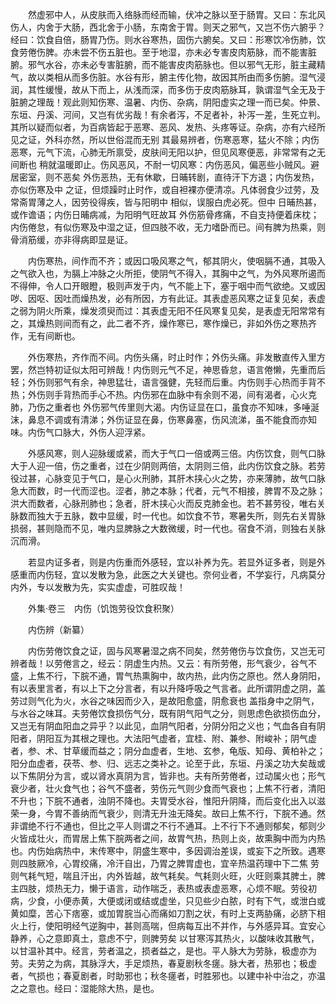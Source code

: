 <!-- { "loadSidebar": true } -->
　　然虚邪中人，从皮肤而入络脉而经而输，伏冲之脉以至于肠胃。又曰：东北风伤人，内舍于大肠，西北舍于小肠，东南舍于胃。则天之邪气，又岂不伤六腑乎？经曰：饮食自倍，肠胃乃伤。则水谷寒热，固伤六腑矣。又曰：形寒饮冷伤肺，饮食劳倦伤脾。亦未尝不伤五脏也。至于地湿，亦未必专害皮肉筋脉，而不能害脏腑。邪气水谷，亦未必专害脏腑，而不能害皮肉筋脉也。但以邪气无形，脏主藏精气，故以类相从而多伤脏。水谷有形，腑主传化物，故因其所由而多伤腑。湿气浸润，其性缓慢，故从下而上，从浅而深，而多伤于皮肉筋脉耳，孰谓湿气全无及于脏腑之理哉！观此则知伤寒、温暑、内伤、杂病，阴阳虚实之理一而已矣。仲景、东垣、丹溪、河间，又岂有优劣哉！有余者泻，不足者补，补泻一差，生死立判。其所以疑而似者，为百病皆起于恶寒、恶风、发热、头疼等证。杂病，亦有六经所见之证，外科亦然，所以世俗混而无别 其最易辨者，伤寒恶寒，猛火不除；内伤恶寒，元气下流，心肺无所禀受，皮肤间无阳以护，但见风寒便恶，非常常有之无间断也 稍就温暖即止。伤风恶风，不耐一切风寒：内伤恶风，偏恶些小贼风。避居密室，则不恶矣 外伤恶热，无有休歇，日晡转剧，直待汗下方退；内伤发热，亦似伤寒及中 之证，但烦躁时止时作，或自袒裸亦便清凉。凡体弱食少过劳，及常斋胃薄之人，因劳役得疾，皆与阳明中 相似，误服白虎必死。但中 日晡热甚，或作谵语；内伤日晡病减，为阳明气旺故耳 外伤筋骨疼痛，不自支持便着床枕；内伤倦怠，有似伤寒及中湿之证，但四肢不收，无力嗜卧而已。间有脾为热乘，则骨消筋缓，亦非得病即显是证。

　　内伤寒热，间作而不齐；或因口吸风寒之气，郁其阴火，使咽膈不通，其吸入之气欲入也，为膈上冲脉之火所拒，使阴气不得入，其胸中之气，为外风寒所遏而不得伸，令人口开眼瞪，极则声发于内，气不能上下，塞于咽中而气欲绝。又或因哕、因呕、因吐而燥热发，必有所因，方有此证。其表虚恶风寒之证复见矣，表虚之弱为阴火所乘，燥发须臾而过：其表虚无阳不任风寒复见矣，是表虚无阳常常有之，其燥热则间而有之，此二者不齐，燥作寒已，寒作燥已，非如外伤之寒热齐作，无有间断也。

　　外伤寒热，齐作而不间。内伤头痛，时止时作；外伤头痛。非发散直传入里方罢，然岂特初证似太阳可辨哉！内伤则元气不足，神思昏怠，语言倦懒，先重而后轻；外伤则邪气有余，神思猛壮，语言强健，先轻而后重。内伤则手心热而手背不热；外伤则手背热而手心不热。内伤邪在血脉中有余则不渴，间有渴者，心火克肺，乃伤之重者也 外伤邪气传里则大渴。内伤证显在口，虽食亦不知味，多唾涎沫，鼻息不调或有清涕；外伤证显在鼻，伤寒鼻塞，伤风流涕，虽不能食而亦知味。内伤气口脉大，外伤人迎浮紧。

　　外感风寒，则人迎脉缓或紧，而大于气口一倍或两三倍。内伤饮食，则气口脉大于人迎一倍，伤之重者，过在少阴则两倍，太阴则三倍，此内伤饮食之脉。若劳役过甚，心脉变见于气口，是心火刑肺，其肝木挟心火之势，亦来薄肺，故气口脉急大而数，时一代而涩也。涩者，肺之本脉；代者，元气不相接，脾胃不及之脉；洪大而数者，心脉刑肺也；急者，肝木挟心火而反克肺金也。若不甚劳役，唯右关脉数而独大于五脉，数中显缓，时一代也。如饮食不节，寒暑失所，则先右关胃脉损弱，甚则隐而不见，唯内显脾脉之大数微缓，时一代也。宿食不消，则独右关脉沉而滑。

　　若显内证多者，则是内伤重而外感轻，宜以补养为先。若显外证多者，则是外感重而内伤轻，宜以发散为急，此医之大关键也。奈何业者，不学妄行，凡病莫分内外，专以发散为先，实实虚虚，可胜叹哉！

　　外集·卷三　内伤（饥饱劳役饮食积聚）

　　内伤辨（新纂）

　　内伤劳倦饮食之证，固与风寒暑湿之病不同矣，然劳倦伤与饮食伤，又岂无可辨者哉！以劳倦言之，经云：阴虚生内热。又云：有所劳倦，形气衰少，谷气不盛，上焦不行，下脘不通，胃气热熏胸中，故内热，此内伤之原也。然人身阴阳，有以表里言者，有以上下之分言者，有以升降呼吸之气言者。此所谓阴虚之阴，盖劳过则气化为火，水谷之味因而少入，是故阳愈盛，阴愈衰也 盖指身中之阴气，与水谷之味耳。夫劳倦饮食损伤气分，既有阴气阳气之分，则思虑色欲损伤血分，又岂无有阴血阳血之异乎？以此见，血阴气阳者，分阴分阳之义也；气血各自有阴阳者，阴阳互为其根之理也。大法阳气虚者，宜桂、附、兼参、附峻补；阴气虚者，参、术、甘草缓而益之；阴分血虚者，生地、玄参，龟版、知母、黄柏补之；阳分血虚者，茯苓、参、归、远志之类补之。论至于此，东垣、丹溪之功大矣哉或以下焦阴分为言，或以肾水真阴为言，皆非也。夫有所劳倦者，过动属火也；形气衰少者，壮火食气也；谷气不盛者，劳伤元气则少食而气衰也；上焦不行者，清阳不升也；下脘不通者，浊阴不降也。夫胃受水谷，惟阳升阴降，而后变化出入以滋荣一身，今胃不善纳而气衰少，则清无升浊无降矣。故曰上焦不行，下脘不通。然非谓绝不行不通也，但比之平人则谓之不行不通耳。上不行下不通则郁矣，郁则少火皆成壮火，而胃居上焦下脘两者之间，故胃气热，热则上炎，故熏胸中而为内热也。内伤始病热中，末传寒中，阴盛生寒中，多因调治差误，或妄下之所致。遇寒则四肢厥冷，心胃绞痛，冷汗自出，乃胃之脾胃虚也，宜辛热温药理中下二焦 劳则气耗气短，喘且汗出，内外皆越，故气耗矣。气耗则火旺，火旺则乘其脾土，脾主四肢，烦热无力，懒于语言，动作喘乏，表热或表虚恶寒，心烦不眠。劳役初病，少食，小便赤黄，大便或闭或结或虚坐，只见些少白脓，时有下气，或泄白或黄如糜，苦心下痞塞，或加胃脘当心而痛如刀割之状，有时上支两胁痛，必脐下相火上行，使阳明经气逆胸中，甚则高喘，但病每互出不并作，与外感异耳。宜安心静养，心之意即真土，意虑不宁，则脾劳矣 以甘寒泻其热火，以酸味收其散气，以甘温补其中。经言，劳者温之，损者益之，是也。平人脉大为劳脉，极虚亦为劳。夫劳之为病，其脉浮大，手足烦热，春夏剧秋冬瘥。脉大者，热邪也；极虚者，气损也；春夏剧者，时助邪也；秋冬瘥者，时胜邪也。以建中补中治之，亦温之之意也。经曰：湿能除大热，是也。

